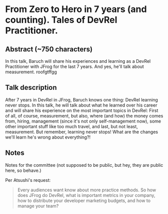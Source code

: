 # From Zero to Hero in 7 years (and counting). Tales of DevRel Practitioner. #

## Abstract (~750 characters) ##

In this talk, Baruch will share his experiences and learning as a DevRel Practitioner with JFrog for the last 7 years. And yes, he'll talk about measurement.  roofgtffgg

## Talk description ##

After 7 years in DevRel in JFrog, Baruch knows one thing: DevRel learning never stops. In this talk, he will talk about what he learned over his career and will share his experience on the most important topics in DevRel: First of all, of course, measurement, but also, where (and how) the money comes from, hiring, management (since it's not only self-management now), some other important stuff like too much travel, and last, but not least, measurement. But remember, learning never stops! What are the changes we'll learn he's wrong about everything?!
## Notes ##

Notes for the committee (not supposed to be public, but hey, they are public here, so behave.)

Per Atsushi's request:
> Every audiences want know about more practice methods. So how does JFrog do DevRel, what is important metrics in your company, how to distribute your developer marketing budgets, and how to manage your team? 
